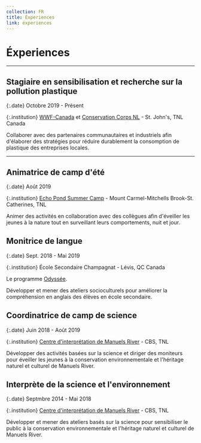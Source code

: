 ```yaml
---
collection: FR
title: Éxperiences
link: éxperiences
---
```

# Éxperiences 

---

## Stagiaire en sensibilisation et recherche sur la pollution plastique
{:.date}
Octobre 2019 - Présent

{:.institution}
[WWF-Canada](http://www.wwf.ca/) et [Conservation Corps NL](http://www.ccnl.ca/) - St. John's, TNL Canada

Collaborer avec des partenaires communautaires et industriels afin d'élaborer des stratégies pour réduire durablement la consomption de plastique des entreprises locales.

---

## Animatrice de camp d'été

{:.date}
Août 2019

{:.institution}
[Echo Pond Summer Camp](https://echopondsummercamp.com/) - Mount Carmel-Mitchells Brook-St. Catherines, TNL 

Animer des activités en collaboration avec des collègues afin d'éveiller les jeunes à la nature tout en surveillant leurs comportements, nuit et jour.

##	Monitrice de langue 

{:.date}
Sept. 2018 - Mai 2019

{:.institution}
École Secondaire Champagnat - Lévis, QC Canada

Le programme [Odyssée](https://www.monodyssee.ca/fr/).

Développer et mener des ateliers socioculturels pour améliorer la compréhension en anglais des élèves en école secondaire.

## Coordinatrice de camp de science

{:.date}
Juin 2018 - Août 2019

{:.institution}
[Centre d'interprétation de Manuels River](https://manuelsriver.ca/) - CBS, TNL

Développer des activités basées sur la science et diriger des moniteurs pour éveiller les jeunes à la conservation environnementale et l'héritage naturel et culturel de Manuels River. 

## Interprète de la science et l'environnement

{:.date}
Septmbre 2014 - Mai 2018

{:.institution}
[Centre d'interprétation de Manuels River](https://manuelsriver.ca/) - CBS, TNL

Développer et mener des ateliers basés sur la science pour sensibiliser le public à la conservation environnementale et l'héritage naturel et culturel de Manuels River.

